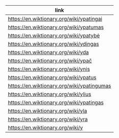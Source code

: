 |link|
|----|
|https://en.wiktionary.org/wiki/ypatingai|
|https://en.wiktionary.org/wiki/ypatumas|
|https://en.wiktionary.org/wiki/ypatybė|
|https://en.wiktionary.org/wiki/ydingas|
|https://en.wiktionary.org/wiki/yda|
|https://en.wiktionary.org/wiki/ypač|
|https://en.wiktionary.org/wiki/ynis|
|https://en.wiktionary.org/wiki/ypatus|
|https://en.wiktionary.org/wiki/ypatingumas|
|https://en.wiktionary.org/wiki/ylius|
|https://en.wiktionary.org/wiki/ypatingas|
|https://en.wiktionary.org/wiki/yla|
|https://en.wiktionary.org/wiki/yra|
|https://en.wiktionary.org/wiki/y|
